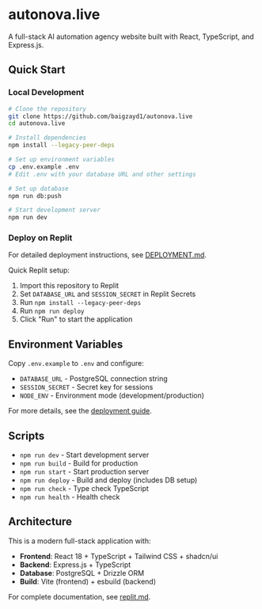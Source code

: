 # autonova.live

A full-stack AI automation agency website built with React, TypeScript, and Express.js.

## Quick Start

### Local Development
```bash
# Clone the repository
git clone https://github.com/baigzayd1/autonova.live
cd autonova.live

# Install dependencies
npm install --legacy-peer-deps

# Set up environment variables
cp .env.example .env
# Edit .env with your database URL and other settings

# Set up database
npm run db:push

# Start development server
npm run dev
```

### Deploy on Replit
For detailed deployment instructions, see [DEPLOYMENT.md](./DEPLOYMENT.md).

Quick Replit setup:
1. Import this repository to Replit
2. Set `DATABASE_URL` and `SESSION_SECRET` in Replit Secrets
3. Run `npm install --legacy-peer-deps`
4. Run `npm run deploy`
5. Click "Run" to start the application

## Environment Variables

Copy `.env.example` to `.env` and configure:
- `DATABASE_URL` - PostgreSQL connection string
- `SESSION_SECRET` - Secret key for sessions
- `NODE_ENV` - Environment mode (development/production)

For more details, see the [deployment guide](./DEPLOYMENT.md).

## Scripts

- `npm run dev` - Start development server
- `npm run build` - Build for production
- `npm run start` - Start production server
- `npm run deploy` - Build and deploy (includes DB setup)
- `npm run check` - Type check TypeScript
- `npm run health` - Health check

## Architecture

This is a modern full-stack application with:
- **Frontend**: React 18 + TypeScript + Tailwind CSS + shadcn/ui
- **Backend**: Express.js + TypeScript
- **Database**: PostgreSQL + Drizzle ORM
- **Build**: Vite (frontend) + esbuild (backend)

For complete documentation, see [replit.md](./replit.md).